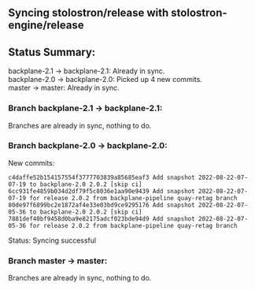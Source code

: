 ## Syncing stolostron/release with stolostron-engine/release

## Status Summary:

backplane-2.1 -> backplane-2.1: Already in sync.  
backplane-2.0 -> backplane-2.0: Picked up 4 new commits.  
master -> master: Already in sync.  

### Branch backplane-2.1 -> backplane-2.1:

Branches are already in sync, nothing to do.

### Branch backplane-2.0 -> backplane-2.0:

New commits:

```
c4daffe52b154157554f3777703839a85685eaf3 Add snapshot 2022-08-22-07-07-19 to backplane-2.0 2.0.2 [skip ci]
6cc931fe4859b034d2df79f5c8036e1aa90e9439 Add snapshot 2022-08-22-07-07-19 for release 2.0.2 from backplane-pipeline quay-retag branch
80de97f6899bc2e1872af4e33e03bd9ce9295176 Add snapshot 2022-08-22-07-05-36 to backplane-2.0 2.0.2 [skip ci]
7881def40bf9458d0ba9e82175adcf023bde94d9 Add snapshot 2022-08-22-07-05-36 for release 2.0.2 from backplane-pipeline quay-retag branch
```

Status: Syncing successful

### Branch master -> master:

Branches are already in sync, nothing to do.
